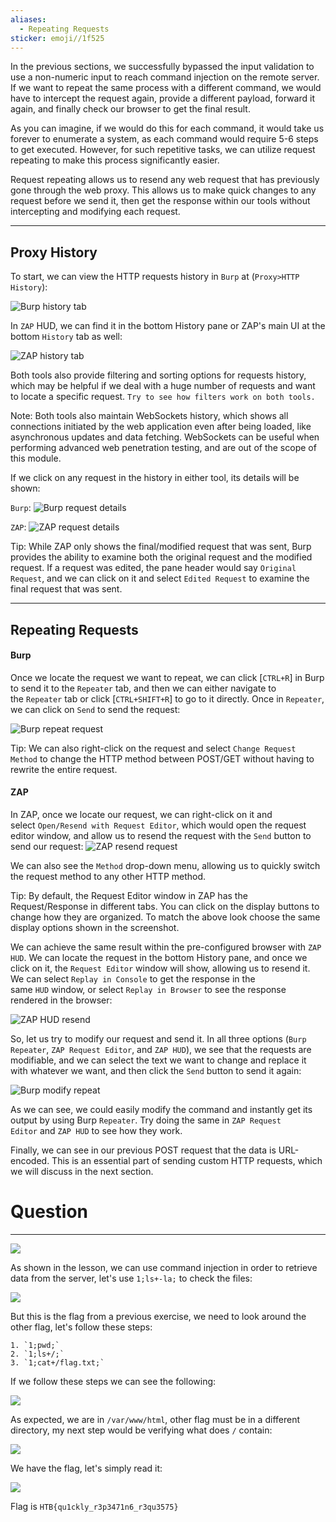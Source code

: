 ```yaml
---
aliases:
  - Repeating Requests
sticker: emoji//1f525
---
```

In the previous sections, we successfully bypassed the input validation to use a non-numeric input to reach command injection on the remote server. If we want to repeat the same process with a different command, we would have to intercept the request again, provide a different payload, forward it again, and finally check our browser to get the final result.

As you can imagine, if we would do this for each command, it would take us forever to enumerate a system, as each command would require 5-6 steps to get executed. However, for such repetitive tasks, we can utilize request repeating to make this process significantly easier.

Request repeating allows us to resend any web request that has previously gone through the web proxy. This allows us to make quick changes to any request before we send it, then get the response within our tools without intercepting and modifying each request.

---

## Proxy History

To start, we can view the HTTP requests history in `Burp` at (`Proxy>HTTP History`):

![Burp history tab](https://academy.hackthebox.com/storage/modules/110/burp_history_tab.jpg)

In `ZAP` HUD, we can find it in the bottom History pane or ZAP's main UI at the bottom `History` tab as well:

![ZAP history tab](https://academy.hackthebox.com/storage/modules/110/zap_history_tab.jpg)

Both tools also provide filtering and sorting options for requests history, which may be helpful if we deal with a huge number of requests and want to locate a specific request. `Try to see how filters work on both tools.`

Note: Both tools also maintain WebSockets history, which shows all connections initiated by the web application even after being loaded, like asynchronous updates and data fetching. WebSockets can be useful when performing advanced web penetration testing, and are out of the scope of this module.

If we click on any request in the history in either tool, its details will be shown:

`Burp`: ![Burp request details](https://academy.hackthebox.com/storage/modules/110/burp_history_details.jpg)

`ZAP`: ![ZAP request details](https://academy.hackthebox.com/storage/modules/110/zap_history_details.jpg)

Tip: While ZAP only shows the final/modified request that was sent, Burp provides the ability to examine both the original request and the modified request. If a request was edited, the pane header would say `Original Request`, and we can click on it and select `Edited Request` to examine the final request that was sent.

---

## Repeating Requests

#### Burp

Once we locate the request we want to repeat, we can click [`CTRL+R`] in Burp to send it to the `Repeater` tab, and then we can either navigate to the `Repeater` tab or click [`CTRL+SHIFT+R`] to go to it directly. Once in `Repeater`, we can click on `Send` to send the request:

![Burp repeat request](https://academy.hackthebox.com/storage/modules/110/burp_repeater_request.jpg)

Tip: We can also right-click on the request and select `Change Request Method` to change the HTTP method between POST/GET without having to rewrite the entire request.

#### ZAP

In ZAP, once we locate our request, we can right-click on it and select `Open/Resend with Request Editor`, which would open the request editor window, and allow us to resend the request with the `Send` button to send our request: ![ZAP resend request](https://academy.hackthebox.com/storage/modules/110/zap_repeater_request.jpg)

We can also see the `Method` drop-down menu, allowing us to quickly switch the request method to any other HTTP method.

Tip: By default, the Request Editor window in ZAP has the Request/Response in different tabs. You can click on the display buttons to change how they are organized. To match the above look choose the same display options shown in the screenshot.

We can achieve the same result within the pre-configured browser with `ZAP HUD`. We can locate the request in the bottom History pane, and once we click on it, the `Request Editor` window will show, allowing us to resend it. We can select `Replay in Console` to get the response in the same `HUD` window, or select `Replay in Browser` to see the response rendered in the browser:

![ZAP HUD resend](https://academy.hackthebox.com/storage/modules/110/zap_hud_resend.jpg)

So, let us try to modify our request and send it. In all three options (`Burp Repeater`, `ZAP Request Editor`, and `ZAP HUD`), we see that the requests are modifiable, and we can select the text we want to change and replace it with whatever we want, and then click the `Send` button to send it again:

![Burp modify repeat](https://academy.hackthebox.com/storage/modules/110/burp_repeat_modify.jpg)

As we can see, we could easily modify the command and instantly get its output by using Burp `Repeater`. Try doing the same in `ZAP Request Editor` and `ZAP HUD` to see how they work.

Finally, we can see in our previous POST request that the data is URL-encoded. This is an essential part of sending custom HTTP requests, which we will discuss in the next section.

# Question
---

![](gitbook/cybersecurity/images/Pasted%252520image%25252020250124101727.png)

As shown in the lesson, we can use command injection in order to retrieve data from the server, let's use `1;ls+-la;` to check the files:

![](gitbook/cybersecurity/images/Pasted%252520image%25252020250124101809.png)

But this is the flag from a previous exercise, we need to look around the other flag, let's follow these steps:

```ad-summary
1. `1;pwd;`
2. `1;ls+/;`
3. `1;cat+/flag.txt;`
```

If we follow these steps we can see the following:

![](gitbook/cybersecurity/images/Pasted%252520image%25252020250124102326.png)

As expected, we are in `/var/www/html`, other flag must be in a different directory, my next step would be verifying what does `/` contain:

![](gitbook/cybersecurity/images/Pasted%252520image%25252020250124102434.png)

We have the flag, let's simply read it:

![](gitbook/cybersecurity/images/Pasted%252520image%25252020250124102457.png)

Flag is `HTB{qu1ckly_r3p3471n6_r3qu3575}`
